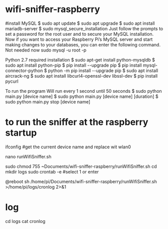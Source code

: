 # wifi-sniffer-raspberry
#install MySQL
$ sudo apt update
$ sudo apt upgrade
$ sudo apt install mariadb-server
$ sudo mysql_secure_installation
Just follow the prompts to set a password for the root user and to secure your MySQL installation.
Now if you want to access your Raspberry Pi’s MySQL server and start making changes to your databases, you can enter the following command. Not needed now
sudo mysql -u root -p

Python 2.7 required installation 
$ sudo apt-get install python-mysqldb
$ sudo apt install python-pip
$ pip install --upgrade pip
$ pip install mysql-connector-python
$ python -m pip install --upgrade pip
$ sudo apt install aircrack-ng
$ sudo apt install libcurl4-openssl-dev libssl-dev
$ pip install pycurl 

To run the program
Will run every 1 second until 50 seconds
$ sudo python main.py [device name]
$ sudo python main.py [device name] [duration]
$ sudo python main.py stop [device name]

# to run the sniffer at the raspberry startup

ifconfig
#get the current device name and replace wit wlan0

nano runWifiSniffer.sh

sudo chmod 755 ~Documents/wifi-sniffer-raspberry/runWifiSniffer.sh
cd
mkdir logs
sudo crontab -e
#select 1 or enter

@reboot sh /home/pi/Documents/wifi-sniffer-raspberry/runWifiSniffer.sh >/home/pi/logs/cronlog 2>&1

# log
cd logs
cat cronlog
